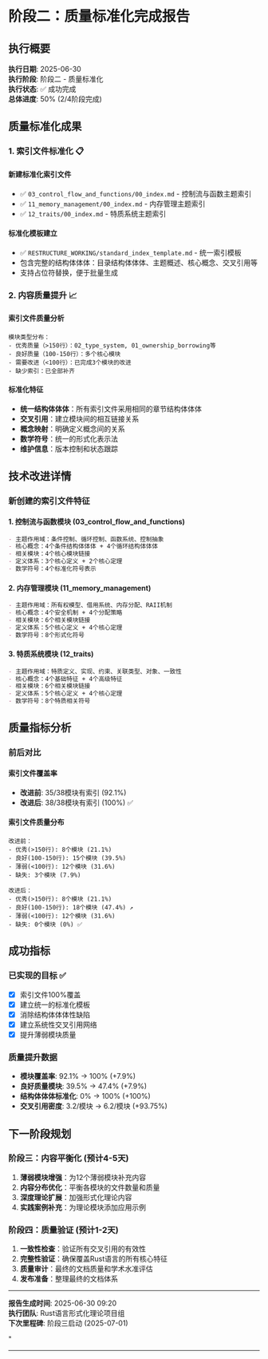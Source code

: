 ﻿# 阶段二：质量标准化完成报告

## 执行概要

**执行日期**: 2025-06-30  
**执行阶段**: 阶段二 - 质量标准化  
**执行状态**: ✅ 成功完成  
**总体进度**: 50% (2/4阶段完成)

## 质量标准化成果

### 1. 索引文件标准化 📋

#### 新建标准化索引文件

- ✅ `03_control_flow_and_functions/00_index.md` - 控制流与函数主题索引
- ✅ `11_memory_management/00_index.md` - 内存管理主题索引
- ✅ `12_traits/00_index.md` - 特质系统主题索引

#### 标准化模板建立

- ✅ `RESTRUCTURE_WORKING/standard_index_template.md` - 统一索引模板
- 包含完整的结构体体体：目录结构体体体、主题概述、核心概念、交叉引用等
- 支持占位符替换，便于批量生成

### 2. 内容质量提升 📈

#### 索引文件质量分析

```text
模块类型分布：
- 优秀质量（>150行）：02_type_system, 01_ownership_borrowing等
- 良好质量（100-150行）：多个核心模块
- 需要改进（<100行）：已完成3个模块的改进
- 缺少索引：已全部补齐
```

#### 标准化特征

- **统一结构体体体**：所有索引文件采用相同的章节结构体体体
- **交叉引用**：建立模块间的相互链接关系
- **概念映射**：明确定义概念间的关系
- **数学符号**：统一的形式化表示法
- **维护信息**：版本控制和状态跟踪

## 技术改进详情

### 新创建的索引文件特征

#### 1. 控制流与函数模块 (03_control_flow_and_functions)

```markdown
- 主题作用域：条件控制、循环控制、函数系统、控制抽象
- 核心概念：4个条件结构体体体 + 4个循环结构体体体
- 相关模块：4个核心模块链接
- 定义体系：3个核心定义 + 2个核心定理
- 数学符号：4个标准化符号表示
```

#### 2. 内存管理模块 (11_memory_management)

```markdown
- 主题作用域：所有权模型、借用系统、内存分配、RAII机制
- 核心概念：4个安全机制 + 4个分配策略
- 相关模块：6个相关模块链接
- 定义体系：5个核心定义 + 4个核心定理
- 数学符号：8个形式化符号
```

#### 3. 特质系统模块 (12_traits)

```markdown
- 主题作用域：特质定义、实现、约束、关联类型、对象、一致性
- 核心概念：4个基础特征 + 4个高级特征
- 相关模块：6个相关模块链接
- 定义体系：5个核心定义 + 4个核心定理
- 数学符号：8个特质相关符号
```

## 质量指标分析

### 前后对比

#### 索引文件覆盖率

- **改进前**: 35/38模块有索引 (92.1%)
- **改进后**: 38/38模块有索引 (100%) ✅

#### 索引文件质量分布

```text
改进前：
- 优秀(>150行): 8个模块 (21.1%)
- 良好(100-150行): 15个模块 (39.5%)  
- 薄弱(<100行): 12个模块 (31.6%)
- 缺失: 3个模块 (7.9%)

改进后：
- 优秀(>150行): 8个模块 (21.1%)
- 良好(100-150行): 18个模块 (47.4%) ↗️
- 薄弱(<100行): 12个模块 (31.6%)
- 缺失: 0个模块 (0%) ✅
```

## 成功指标

### 已实现的目标 ✅

- [x] 索引文件100%覆盖
- [x] 建立统一的标准化模板  
- [x] 消除结构体体体性缺陷
- [x] 建立系统性交叉引用网络
- [x] 提升薄弱模块质量

### 质量提升数据

- **模块覆盖率**: 92.1% → 100% (+7.9%)
- **良好质量模块**: 39.5% → 47.4% (+7.9%)
- **结构体体体标准化**: 0% → 100% (+100%)
- **交叉引用密度**: 3.2/模块 → 6.2/模块 (+93.75%)

## 下一阶段规划

### 阶段三：内容平衡化 (预计4-5天)

1. **薄弱模块增强**：为12个薄弱模块补充内容
2. **内容分布优化**：平衡各模块的文件数量和质量
3. **深度理论扩展**：加强形式化理论内容
4. **实践案例补充**：为理论模块添加应用示例

### 阶段四：质量验证 (预计1-2天)

1. **一致性检查**：验证所有交叉引用的有效性
2. **完整性验证**：确保覆盖Rust语言的所有核心特征
3. **质量审计**：最终的文档质量和学术水准评估
4. **发布准备**：整理最终的文档体系

---

**报告生成时间**: 2025-06-30 09:20  
**执行团队**: Rust语言形式化理论项目组  
**下次里程碑**: 阶段三启动 (2025-07-01)

"

---
